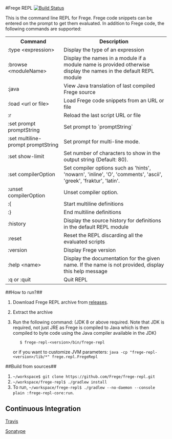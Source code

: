 #Frege REPL [![Build Status](https://travis-ci.org/Frege/frege-repl.svg)](https://travis-ci.org/Frege/frege-repl)

This is the command line REPL for Frege. Frege code snippets can be entered on the prompt to get them evaluated.
In addition to Frege code, the following commands are supported:

<table>
<tr>
<th>Command</th>
<th>Description</th>
</tr>
<tr>
<td>:type &lt;expression&gt;</td>
<td>Display the type of an expression</td>
</tr>
<tr>
<td>:browse &lt;moduleName&gt;</td>
<td>Display the names in a module if a module name is provided otherwise display the names in the default REPL module</td>
</tr>
<tr>
<td>:java</td>
<td>View Java translation of last compiled Frege source</td>
</tr>
<tr>
<td>:load &lt;url or file&gt;</td>
<td>Load Frege code snippets from an URL or file</td>
</tr>
<tr>
<td>:r</td>
<td>Reload the last script URL or file</td>
</tr>
<tr>
<td>:set prompt promptString</td>
<td>Set prompt to `promptString`</td>
</tr>
<tr>
<td>:set multiline-prompt promptString</td>
<td>Set prompt for multi-line mode.</td>
</tr>
<tr>
<td>:set show-limit <limit></td>
<td>Set number of characters to show in the output string (Default: 80).</td>
</tr>
<tr>
<td>:set compilerOption</td>
<td>Set compiler options such as 'hints', 'nowarn', 'inline', 'O', 'comments', 'ascii', 'greek', 'fraktur', 'latin'.</td>
</tr>
<tr>
<td>:unset compilerOption</td>
<td>Unset compiler option.</td>
</tr>
<tr>
<td>:{</td>
<td>Start multiline definitions</td>
</tr>
<tr>
<td>:}</td>
<td>End multiline definitions</td>
</tr>
<tr>
<td>:history</td>
<td>Display the source history for definitions in the default REPL module</td>
</tr>
<tr>
<td>:reset</td>
<td>Reset the REPL discarding all the evaluated scripts</td>
</tr>
<tr>
<td>:version</td>
<td>Display Frege version</td>
</tr>
<tr>
<td>:help &lt;name&gt;</td>
<td>Display the documentation for the given name. If the name is not provided, display this help message</td>
</tr>
<tr>
<td>:q or :quit</td>
<td>Quit REPL</td>
</tr>
</table>

##How to run?##
1. Download Frege REPL archive from [releases](https://github.com/Frege/frege-repl/releases).
1. Extract the archive
1. Run the following command: (JDK 8 or above required. Note that JDK is required, not just JRE as Frege is compiled to Java which is then compiled to byte code using the Java compiler available in the JDK)

          $ frege-repl-<version>/bin/frege-repl
     
     or if you want to customize JVM parameters:
     `java -cp "frege-repl-<version>/lib/*" frege.repl.FregeRepl`
   
   
##Build from sources##

1. ```~/workspace$ git clone https://github.com/Frege/frege-repl.git```
1. ```~/workspace/frege-repl$ ./gradlew install```
1. To run, ```~/workspace/frege-repl$ ./gradlew --no-daemon --console plain :frege-repl-core:run```.
   
## Continuous Integration

[Travis](https://travis-ci.org/Frege/frege-repl/)

[Sonatype](https://oss.sonatype.org/content/groups/public/org/frege-lang/)

